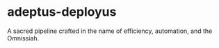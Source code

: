 # adeptus-deployus
A sacred pipeline crafted in the name of efficiency, automation, and the Omnissiah.
